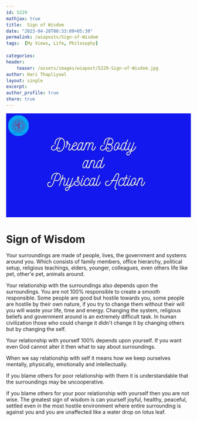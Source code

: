 ```yaml
---    
id: 5229    
mathjax: true    
title:  Sign of Wisdom      
date: "2023-04-28T08:33:00+05:30"    
permalink: /wiaposts/Sign-of-Wisdom   
tags:  [My Views, Life, Philosophy]     
    
categories:    
header:    
    teaser: /assets/images/wiapost/5229-Sign-of-Wisdom.jpg    
author: Hari Thapliyaal    
layout: single    
excerpt:    
author_profile: true    
share: true    
---    
```

    
![Dream Body and Physical Action](/assets/images/wiapost/5226-Dream-Body-and-Physical-Action.jpg)    

# Sign of Wisdom

Your surroundings are made of people, lives, the government and systems around you.
Which consists of family members, office hierarchy, political setup, religious teachings, elders, younger, colleagues, even others life like pet, other'e pet, animals around.

Your relationship with the surroundings also depends upon the surroundings. You are not 100% responsible to create a smooth responsible. Some people are good but hostile towards you, some people are hostile by their own nature, if you try to change them without their will you will waste your life, time and energy. Changing the system, religious beliefs and government around is an extremely difficult task. In human civilization those who could change it didn't change it by changing others but by changing the self.

Your relationship with yourself 100% depends upon yourself. If you want even God cannot alter it then what to say about surroundings.

When we say relationship with self it means how we keep ourselves mentally, physically, emotionally and intellectually. 

If you blame others for poor relationship with them it is understandable that the surroundings may be uncooperative.

If you blame others for your poor relationship with yourself then you are not wise. The greatest sign of wisdom is can yourself joyful, healthy, peaceful, settled even in the most hostile environment where entire surrounding is against you and you are unaffected like a water drop on lotus leaf.

